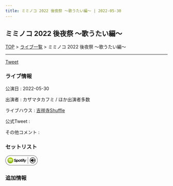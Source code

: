 ```yaml
---
title: ミミノコ 2022 後夜祭 〜歌うたい編〜 | 2022-05-30
---
```

## ミミノコ 2022 後夜祭 〜歌うたい編〜

[TOP](/setlist/) > [ライブ一覧](lives.html) > ミミノコ 2022 後夜祭 〜歌うたい編〜

___

<a href="https://twitter.com/share?ref_src=twsrc%5Etfw" data-text="3markets[ ]セットリスト > ミミノコ 2022 後夜祭 〜歌うたい編〜" class="twitter-share-button" data-via="3markets" data-hashtags="3markets" data-related="3markets" data-show-count="false">Tweet</a>

### ライブ情報

公演日
:    2022-05-30

出演者
:    カザマタカフミ / ほか出演者多数

ライブハウス
:    [吉祥寺Shuffle](livehouse004.html)

公式Tweet
:    []()

その他コメント
:    

### セットリスト


[![play with spotify](images/spotify-icon.png)](https://open.spotify.com/playlist/7pEPOjE2fqBIjhB28G0Fvn)





### 追加情報







<script async src="https://platform.twitter.com/widgets.js" charset="utf-8"></script>